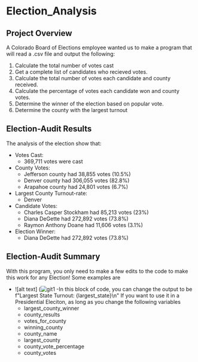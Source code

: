 # Election_Analysis

## Project Overview
A Colorado Board of Elections employee wanted us to make a program that will read a .csv file and output the following:

1. Calculate the total number of votes cast
2. Get a complete list of candidates who recieved votes.
3. Calculate the total number of votes each candidate and county received.
4. Calculate the percentage of votes each candidate won and county votes.
5. Determine the winner of the election based on popular vote.
6. Determine the county with the largest turnout

## Election-Audit Results
The analysis of the election show that:
- Votes Cast:
  - 369,711 votes were cast
- County Votes:
  - Jefferson county had 38,855 votes (10.5%)
  - Denver county had 306,055 votes (82.8%)
  - Arapahoe county had 24,801 votes (6.7%)
- Largest County Turnout-rate:
  - Denver
- Candidate Votes:
  - Charles Casper Stockham had 85,213 votes (23%)
  - Diana DeGette had 272,892 votes (73.8%)
  - Raymon Anthony Doane had 11,606 votes (3.1%)
- Election Winner:
  - Diana DeGette had 272,892 votes (73.8%)

## Election-Audit Summary
With this program, you only need to make a few edits to the code to make this work for any Election! Some examples are
- ![alt text] (![git1](https://user-images.githubusercontent.com/83259639/119295860-73ee4280-bc1d-11eb-90fc-5bfda7f4fc68.PNG)
  -In this block of code, you can change the output to be f"Largest State Turnout: {largest_state}\n" If you want to use it in a Presidential Eleciton, as long as you change the following variables
    - largest_county_winner
    - county_results
    - votes_for_county
    - winning_county
    - county_name
    - largest_county
    - county_vote_percentage
    - county_votes
